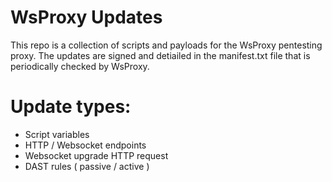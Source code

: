 # WsProxy Updates
This repo is a collection of scripts and payloads for the WsProxy pentesting proxy. The updates are signed
and detiailed in the manifest.txt file that is periodically checked by WsProxy.

# Update types:
- Script variables
- HTTP / Websocket endpoints
- Websocket upgrade HTTP request
- DAST rules ( passive / active )
